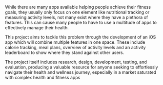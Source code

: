 While there are many apps available helping people achieve their fitness goals, they usually only focus on one element like nutritional tracking or measuring activity levels, not many exist where they have a plethora of features. This can cause many people to have to use a multitude of apps to effectively manage their health.

This project aims to tackle this problem through the development of an iOS app which will combine multiple features in one space. These include calorie tracking, meal plans, overview of activity levels and an activity leaderboard to show where they stand against other users.

The project itself includes research, design, development, testing, and evaluation, producing a valuable resource for anyone seeking to effortlessly navigate their health and wellness journey, especially in a market saturated with complex health and fitness apps


